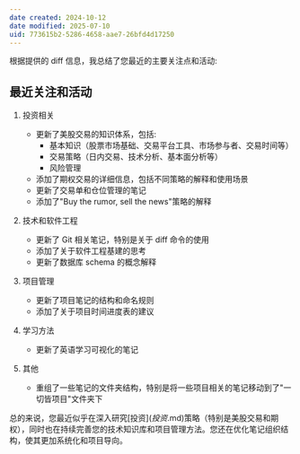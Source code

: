 ```yaml
---
date created: 2024-10-12
date modified: 2025-07-10
uid: 773615b2-5286-4658-aae7-26bfd4d17250
---
```


根据提供的 diff 信息，我总结了您最近的主要关注点和活动:

## 最近关注和活动

1. 投资相关
   - 更新了美股交易的知识体系，包括:
     - 基本知识（股票市场基础、交易平台工具、市场参与者、交易时间等）
     - 交易策略（日内交易、技术分析、基本面分析等）
     - 风险管理
   - 添加了期权交易的详细信息，包括不同策略的解释和使用场景
   - 更新了交易单和仓位管理的笔记
   - 添加了"Buy the rumor, sell the news"策略的解释

2. 技术和软件工程
   - 更新了 Git 相关笔记，特别是关于 diff 命令的使用
   - 添加了关于软件工程基建的思考
   - 更新了数据库 schema 的概念解释

3. 项目管理
   - 更新了项目笔记的结构和命名规则
   - 添加了关于项目时间进度表的建议

4. 学习方法
   - 更新了英语学习可视化的笔记

5. 其他
   - 重组了一些笔记的文件夹结构，特别是将一些项目相关的笔记移动到了"一切皆项目"文件夹下

总的来说，您最近似乎在深入研究[投资$](投资$.md)策略（特别是美股交易和期权），同时也在持续完善您的技术知识库和项目管理方法。您还在优化笔记组织结构，使其更加系统化和项目导向。
